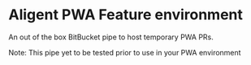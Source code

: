 # Aligent PWA Feature environment

An out of the box BitBucket pipe to host temporary PWA PRs.

Note: This pipe yet to be tested prior to use in your PWA environment